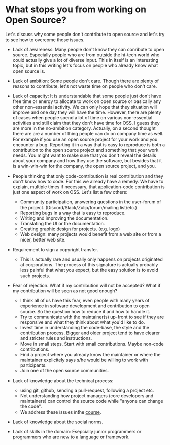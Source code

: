 # What stops you from working on Open Source?

Let's discuss why some people don't contribute to open source and let's try to see how to overcome those issues.

* Lack of awareness: Many people don't know they can conribute to open source. Especially people who are from outside the hi-tech world who could actually give a lot of diverse input.
    This in itself is an interesting topic, but in this writing let's focus on people who already know what open source is.

* Lack of ambition: Some people don't care. Though there are plenty of reasons to contribute, let's not waste time on people who don't care.

* Lack of capacity: It is understandable that some people just don't have free time or energy to allocate to work on open source or basically any other non-essential activity.
    We can only hope that they situation will improve and one day they will have the time.
    However, there are plenty of cases when people spend a lot of time on various non-essential activities and still claim that they don't have time for OSS.
    I guess they are more in the no-ambition category.
    Actually, on a second thought there are are a number of thing people can do on company time as well. For example if you use an open source project for your work and you encounter
    a bug. Reporting it in a way that is easy to reproduce is both a contribution to the open source project and something that your work needs. You might want to make sure
    that you don't reveal the details about your company and how they use the software, but besides that it is a win-win-win for the company, the open source project, and you.

* People thinking that only code-contribution is real contribution and they don't know how to code.
    For this we already have a remedy. We have to explain, multiple times if necessary, that application-code contribution is just one aspect of work on OSS. Let's list a few others:
    * Community participation, answering questions in the user-forum of the project. (Discord/Slack/Zulip/forum/mailing list/etc.)
    * Reporting bugs in a way that is easy to reproduce.
    * Writing and improving the documentation.
    * Translating the UI or the documentation.
    * Creating graphic design for projects. (e.g. logo)
    * Web design: many projects would benefit from a web site or from a nicer, better web site.

* Requirement to sign a copyright transfer.
    * This is actually rare and usually only happens on projects originated at corporations.
    The process of this signature is actually probably less painful that what you expect, but the easy solution is to avoid such projects.

* Fear of rejection. What if my contribution will not be accepted? What if my contribution will be seen as not good enough?
    * I think all of us have this fear, even people with many years of experience in software development and contribution to open source. So the question how to reduce it and how to handle it.
    * Try to communicate with the maintainer(s) up-front to see if they are responsive and what they think about what you'd like to do.
    * Invest time in understanding the code-base, the style and the contribution process. Bigger and older project tend to have clearer and stricter rules and instructions.
    * Move in small steps. Start with small contributions. Maybe non-code contributions.
    * Find a project where you already know the maintainer or where the maintainer explicitely says s/he would be willing to work with participants.
    * Join one of the open source communities.

* Lack of knowledge about the technical process:
    - using git, github, sending a pull-request, following a project etc.
    - Not understanding how project managers (core developers and maintainers) can control the source code while "anyone can change the code".
    - We address these issues inthe [course](/course).

* Lack of knowledge about the social norms.

* Lack of skills in the domain: Esepcially junior programmers or programmers who are new to a language or framework.

